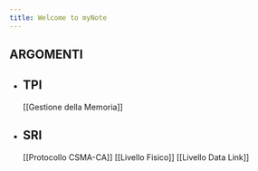 ```yaml
---
title: Welcome to myNote
---
```

## **ARGOMENTI**

   - ## **TPI**
		[[Gestione della Memoria]]



   - ## **SRI**
		[[Protocollo CSMA-CA]]
		[[Livello Fisico]]
		[[Livello Data Link]]
		
		

